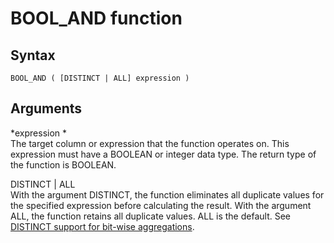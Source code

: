 # BOOL\_AND function<a name="r_BOOL_AND"></a>

## Syntax<a name="r_BOOL_AND-synopsis"></a>

```
BOOL_AND ( [DISTINCT | ALL] expression )
```

## Arguments<a name="r_BOOL_AND-arguments"></a>

 *expression *   
The target column or expression that the function operates on\. This expression must have a BOOLEAN or integer data type\. The return type of the function is BOOLEAN\.

DISTINCT \| ALL  
With the argument DISTINCT, the function eliminates all duplicate values for the specified expression before calculating the result\. With the argument ALL, the function retains all duplicate values\. ALL is the default\. See [DISTINCT support for bit\-wise aggregations](c_bitwise_aggregate_functions.md#distinct-support-for-bit-wise-aggregations)\.